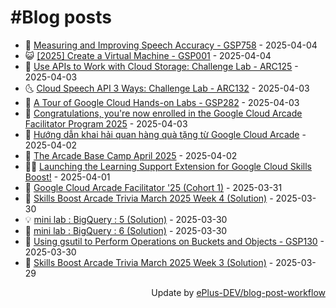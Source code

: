 # #Blog posts
<!-- BLOG-POST-LIST:START -->
- 🧰 [Measuring and Improving Speech Accuracy - GSP758](https://eplus.dev/measuring-and-improving-speech-accuracy-gsp758) - 2025-04-04
- 😺 [[2025] Create a Virtual Machine - GSP001](https://eplus.dev/2025-create-a-virtual-machine-gsp001) - 2025-04-04
- 🗽 [Use APIs to Work with Cloud Storage: Challenge Lab - ARC125](https://eplus.dev/use-apis-to-work-with-cloud-storage-challenge-lab-arc125) - 2025-04-03
- 🌜 [Cloud Speech API 3 Ways: Challenge Lab - ARC132](https://eplus.dev/cloud-speech-api-3-ways-challenge-lab-arc132) - 2025-04-03
- 📝 [A Tour of Google Cloud Hands-on Labs - GSP282](https://eplus.dev/a-tour-of-google-cloud-hands-on-labs-gsp282) - 2025-04-03
- 🚀 [Congratulations, you&#39;re now enrolled in the Google Cloud Arcade Facilitator Program 2025](https://eplus.dev/congratulations-youre-now-enrolled-in-the-google-cloud-arcade-facilitator-program-2025) - 2025-04-03
- 💼 [Hướng dẫn khai hải quan hàng quà tặng từ Google Cloud Arcade](https://eplus.dev/huong-dan-khai-hai-quan-hang-qua-tang-tu-google-cloud-arcade) - 2025-04-02
- 🦣 [The Arcade Base Camp April 2025](https://eplus.dev/the-arcade-base-camp-april-2025) - 2025-04-02
- 👨‍🏫 [Launching the Learning Support Extension for Google Cloud Skills Boost!](https://eplus.dev/launching-the-learning-support-extension-for-google-cloud-skills-boost) - 2025-04-01
- 🔭 [Google Cloud Arcade Facilitator &#39;25 &lpar;Cohort 1&rpar;](https://eplus.dev/google-cloud-arcade-facilitator-25-cohort-1) - 2025-03-31
- 🤡 [Skills Boost Arcade Trivia March 2025 Week 4 &lpar;Solution&rpar;](https://eplus.dev/skills-boost-arcade-trivia-march-2025-week-4-solution) - 2025-03-30
- 💡 [mini lab : BigQuery : 5 &lpar;Solution&rpar;](https://eplus.dev/mini-lab-bigquery-5-solution) - 2025-03-30
- 🦣 [mini lab : BigQuery : 6 &lpar;Solution&rpar;](https://eplus.dev/mini-lab-bigquery-6-solution) - 2025-03-30
- 💪 [Using gsutil to Perform Operations on Buckets and Objects - GSP130](https://eplus.dev/using-gsutil-to-perform-operations-on-buckets-and-objects-gsp130) - 2025-03-30
- 🤡 [Skills Boost Arcade Trivia March 2025 Week 3 &lpar;Solution&rpar;](https://eplus.dev/skills-boost-arcade-trivia-march-2025-week-3-solution) - 2025-03-29<!-- BLOG-POST-LIST:END -->
<div align="right">
  Update by <a target="_blank"
    href="https://github.com/ePlus-DEV/blog-post-workflow">ePlus-DEV/blog-post-workflow</a>
</div>
